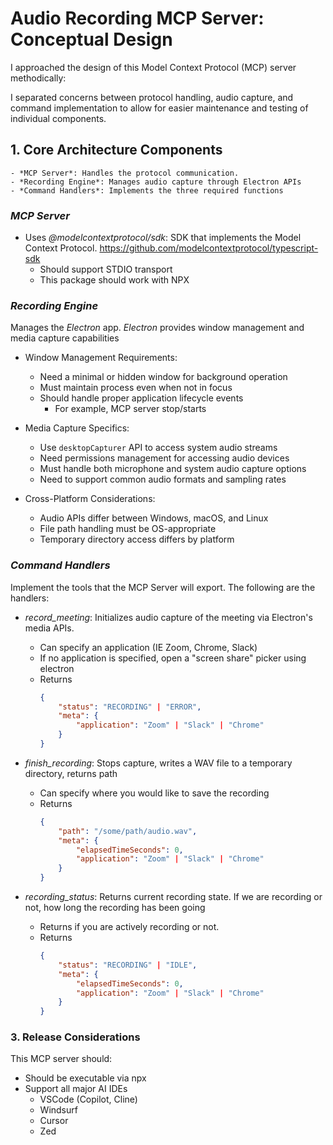 # Audio Recording MCP Server: Conceptual Design

I approached the design of this Model Context Protocol (MCP) server methodically:

I separated concerns between protocol handling, audio capture, and command implementation to allow for easier maintenance and testing of individual components.

## 1. Core Architecture Components
	- *MCP Server*: Handles the protocol communication.
	- *Recording Engine*: Manages audio capture through Electron APIs
	- *Command Handlers*: Implements the three required functions

### *MCP Server*

- Uses *@modelcontextprotocol/sdk*: SDK that implements the Model Context Protocol. https://github.com/modelcontextprotocol/typescript-sdk
	- Should support STDIO transport
	- This package should work with NPX

### *Recording Engine*

Manages the *Electron* app. *Electron* provides window management and media capture capabilities

- Window Management Requirements:
	- Need a minimal or hidden window for background operation
	- Must maintain process even when not in focus
	- Should handle proper application lifecycle events
		- For example, MCP server stop/starts

- Media Capture Specifics:
	- Use `desktopCapturer` API to access system audio streams
	- Need permissions management for accessing audio devices
	- Must handle both microphone and system audio capture options
	- Need to support common audio formats and sampling rates

- Cross-Platform Considerations:
	- Audio APIs differ between Windows, macOS, and Linux
	- File path handling must be OS-appropriate
	- Temporary directory access differs by platform



### *Command Handlers*

Implement the tools that the MCP Server will export. The following are the handlers:

- *record_meeting*: Initializes audio capture of the meeting via Electron's media APIs.
	- Can specify an application (IE Zoom, Chrome, Slack)
	- If no application is specified, open a "screen share" picker using electron
	- Returns
		```json
		{
			"status": "RECORDING" | "ERROR",
			"meta": {
				"application": "Zoom" | "Slack" | "Chrome"
			}
		}
		```

- *finish_recording*: Stops capture, writes a WAV file to a temporary directory, returns path
	- Can specify where you would like to save the recording
	- Returns
		```json
		{
			"path": "/some/path/audio.wav",
			"meta": {
				"elapsedTimeSeconds": 0,
				"application": "Zoom" | "Slack" | "Chrome"
			}
		}
		```

- *recording_status*: Returns current recording state. If we are recording or not, how long the recording has been going
	- Returns if you are actively recording or not.
	- Returns
		```json
		{
			"status": "RECORDING" | "IDLE",
			"meta": {
				"elapsedTimeSeconds": 0,
				"application": "Zoom" | "Slack" | "Chrome"
			}
		}
		```


### 3. Release Considerations

This MCP server should:

- Should be executable via npx
- Support all major AI IDEs
	- VSCode (Copilot, Cline)
	- Windsurf
	- Cursor
	- Zed

